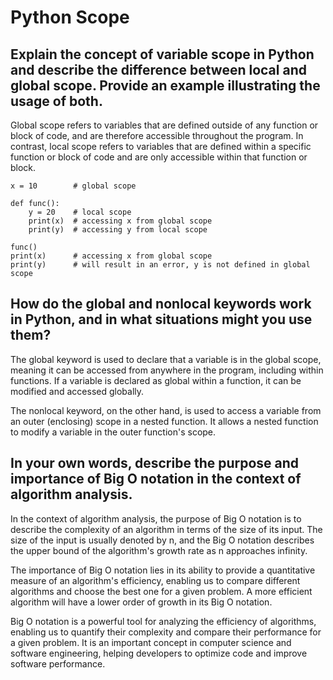 # Python Scope

## Explain the concept of variable scope in Python and describe the difference between local and global scope. Provide an example illustrating the usage of both.

Global scope refers to variables that are defined outside of any function or block of code, and are therefore accessible throughout the program. In contrast, local scope refers to variables that are defined within a specific function or block of code and are only accessible within that function or block.

```
x = 10        # global scope

def func():
    y = 20    # local scope
    print(x)  # accessing x from global scope
    print(y)  # accessing y from local scope

func()
print(x)      # accessing x from global scope
print(y)      # will result in an error, y is not defined in global scope
```

## How do the global and nonlocal keywords work in Python, and in what situations might you use them?
The global keyword is used to declare that a variable is in the global scope, meaning it can be accessed from anywhere in the program, including within functions. If a variable is declared as global within a function, it can be modified and accessed globally.

The nonlocal keyword, on the other hand, is used to access a variable from an outer (enclosing) scope in a nested function. It allows a nested function to modify a variable in the outer function's scope. 

## In your own words, describe the purpose and importance of Big O notation in the context of algorithm analysis.
In the context of algorithm analysis, the purpose of Big O notation is to describe the complexity of an algorithm in terms of the size of its input. The size of the input is usually denoted by n, and the Big O notation describes the upper bound of the algorithm's growth rate as n approaches infinity.

The importance of Big O notation lies in its ability to provide a quantitative measure of an algorithm's efficiency, enabling us to compare different algorithms and choose the best one for a given problem. A more efficient algorithm will have a lower order of growth in its Big O notation.

Big O notation is a powerful tool for analyzing the efficiency of algorithms, enabling us to quantify their complexity and compare their performance for a given problem. It is an important concept in computer science and software engineering, helping developers to optimize code and improve software performance.

